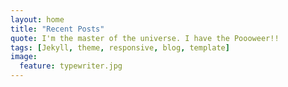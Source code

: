```yaml
---
layout: home
title: "Recent Posts"
quote: I'm the master of the universe. I have the Poooweer!!
tags: [Jekyll, theme, responsive, blog, template]
image:
  feature: typewriter.jpg
---
```


